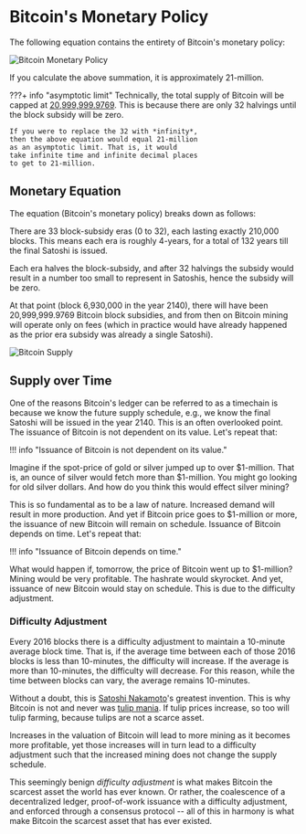 <!--
Lord Jesus Christ 
Son of the living God
Have mercy on me, a sinner
-->
# Bitcoin's Monetary Policy


The following equation contains the 
 entirety of Bitcoin's monetary policy:

![Bitcoin Monetary Policy](/images/bitcoin-monetary-policy.png)

If you calculate the above summation, it is
 approximately 21-million.


???+ info "asymptotic limit"
    Technically, the total supply of Bitcoin
    will be capped at 
    [20,999,999.9769](https://bitcoin.stackexchange.com/questions/38994/will-there-be-21-million-bitcoins-eventually/38998#38998).
    This is because there are only 32 halvings until 
     the block subsidy will be zero.
    
    If you were to replace the 32 with *infinity*,
    then the above equation would equal 21-million 
    as an asymptotic limit. That is, it would
    take infinite time and infinite decimal places 
    to get to 21-million.





## Monetary Equation 

The equation (Bitcoin's monetary policy)
 breaks down as follows:

There are 33 block-subsidy eras (0 to 32),
 each lasting
 exactly 210,000 blocks.
This means each era is roughly 4-years,
 for a total of 132 years till the final
 Satoshi is issued.

Each era halves the block-subsidy, and
 after 32 halvings the subsidy would result
 in a number too small to represent in Satoshis,
 hence the subsidy will be zero.

At that point (block 6,930,000 in the year 2140), there
 will have been 20,999,999.9769 Bitcoin
 block subsidies, and from then
 on Bitcoin mining will operate only
 on fees (which in practice would have
 already happened as the prior era subsidy
 was already a single Satoshi).



![Bitcoin Supply](/images/Bitcoin-supply.png)



## Supply over Time

One of the reasons Bitcoin's ledger can be
 referred to as a 
 timechain
 is because we know the future supply schedule,
 e.g., we know the final Satoshi will be
 issued in the year 2140.
This is an often overlooked point.
The issuance of Bitcoin is not dependent on
 its value.
Let's repeat that:

!!! info "Issuance of Bitcoin is not dependent on its value."

Imagine if the spot-price of gold or silver jumped
 up to over $1-million. 
That is, an ounce of silver would fetch more than
 $1-million.
You might go looking for old silver dollars.
And how do you think this would effect silver mining?

This is so fundamental as to be a law of nature.
Increased demand will result in more production.
And yet if Bitcoin price goes to $1-million
 or more, the issuance of new Bitcoin will
 remain on schedule.
Issuance of Bitcoin depends on time.
Let's repeat that:

!!! info "Issuance of Bitcoin depends on time."

What would happen if, tomorrow,
 the price of Bitcoin went up to $1-million?
Mining would be very profitable.
The hashrate would skyrocket.
And yet, issuance of new Bitcoin would
 stay on schedule.
This is due to the difficulty adjustment.


### Difficulty Adjustment

Every 2016 blocks there is a difficulty
 adjustment to maintain a 10-minute average block time.
That is, if the average time between each
 of those 2016 blocks
 is less than 10-minutes, 
 the difficulty will increase.
If the average is more than 10-minutes,
 the difficulty will decrease.
For this reason, while the time between blocks
 can vary,
 the average remains 10-minutes.

Without a doubt, this is 
 [Satoshi Nakamoto](https://satoshi.nakamotoinstitute.org/)'s 
 greatest invention.
This is why Bitcoin is not and never was
 [tulip mania](https://en.m.wikipedia.org/wiki/Tulip_mania).
If tulip prices increase, so too will tulip farming,
 because tulips are not a scarce asset.

Increases in the valuation of Bitcoin will
 lead to more mining 
 as it becomes more profitable, 
 yet those increases will in turn
 lead to a difficulty adjustment such that
 the increased mining does not change
 the supply schedule.

This seemingly benign *difficulty adjustment*
 is what makes Bitcoin the scarcest asset the
 world has ever known.
Or rather, the coalescence 
 of a decentralized ledger,
 proof-of-work issuance with a
 difficulty adjustment, and
 enforced through a consensus protocol --
 all of this in harmony
 is what make Bitcoin the scarcest
 asset that has ever existed. 







